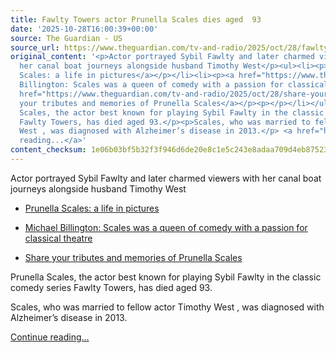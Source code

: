 ```yaml
---
title: Fawlty Towers actor Prunella Scales dies aged  93
date: '2025-10-28T16:00:39+00:00'
source: The Guardian - US
source_url: https://www.theguardian.com/tv-and-radio/2025/oct/28/fawlty-towers-actor-prunella-scales-dies-at-the-age-of-93
original_content: '<p>Actor portrayed Sybil Fawlty and later charmed viewers with
  her canal boat journeys alongside husband Timothy West</p><ul><li><p><a href="https://www.theguardian.com/tv-and-radio/gallery/2025/oct/28/prunella-scales-a-life-in-pictures">Prunella
  Scales: a life in pictures</a></p></li><li><p><a href="https://www.theguardian.com/stage/2025/oct/28/prunella-scales-was-a-queen-of-comedy-with-a-passion-for-classical-theatre">Michael
  Billington: Scales was a queen of comedy with a passion for classical theatre</a></p></li><li><p><a
  href="https://www.theguardian.com/tv-and-radio/2025/oct/28/share-your-tributes-and-memories-of-prunella-scales">Share
  your tributes and memories of Prunella Scales</a></p><p></p></li></ul><p>Prunella
  Scales, the actor best known for playing Sybil Fawlty in the classic comedy series
  Fawlty Towers, has died aged 93.</p><p>Scales, who was married to fellow actor Timothy
  West , was diagnosed with Alzheimer’s disease in 2013.</p> <a href="https://www.theguardian.com/tv-and-radio/2025/oct/28/fawlty-towers-actor-prunella-scales-dies-at-the-age-of-93">Continue
  reading...</a>'
content_checksum: 1e06b03bf5b32f3f946d6de20e8c1e5c243e8adaa709d4eb87523e825e61f930
---
```


Actor portrayed Sybil Fawlty and later charmed viewers with her canal boat journeys alongside husband Timothy West

- [Prunella Scales: a life in pictures](https://www.theguardian.com/tv-and-radio/gallery/2025/oct/28/prunella-scales-a-life-in-pictures)

- [Michael Billington: Scales was a queen of comedy with a passion for classical theatre](https://www.theguardian.com/stage/2025/oct/28/prunella-scales-was-a-queen-of-comedy-with-a-passion-for-classical-theatre)

- [Share your tributes and memories of Prunella Scales](https://www.theguardian.com/tv-and-radio/2025/oct/28/share-your-tributes-and-memories-of-prunella-scales)

Prunella Scales, the actor best known for playing Sybil Fawlty in the classic comedy series Fawlty Towers, has died aged 93.

Scales, who was married to fellow actor Timothy West , was diagnosed with Alzheimer’s disease in 2013.

 [Continue reading...](https://www.theguardian.com/tv-and-radio/2025/oct/28/fawlty-towers-actor-prunella-scales-dies-at-the-age-of-93)